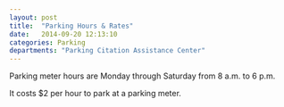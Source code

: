 ```yaml
---
layout: post
title:  "Parking Hours & Rates"
date:   2014-09-20 12:13:10
categories: Parking
departments: "Parking Citation Assistance Center"
---
```


Parking meter hours are Monday through Saturday from 8 a.m. to 6 p.m.

It costs $2 per hour to park at a parking meter.